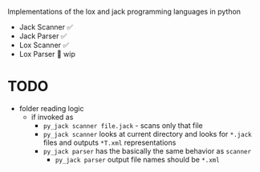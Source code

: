 


Implementations of the lox and jack programming languages in python


- Jack Scanner ✅
- Jack Parser ✅
- Lox Scanner ✅
- Lox Parser 🚧 wip



# TODO

- folder reading logic
    - if invoked as
        - `py_jack scanner file.jack` - scans only that file
        - `py_jack scanner` looks at current directory and looks for `*.jack` files and outputs `*T.xml` representations
        - `py_jack parser` has the basically the same behavior as `scanner`
            - `py_jack parser` output file names should be `*.xml`
    